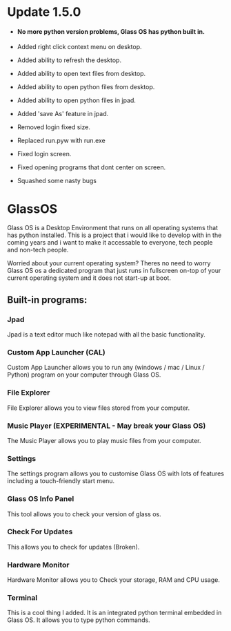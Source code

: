 # Update 1.5.0
* #### No more python version problems, Glass OS has python built in.

* Added right click context menu on desktop.
* Added ability to refresh the desktop.
* Added ability to open text files from desktop.
* Added ability to open python files from desktop.
* Added ability to open python files in jpad.
* Added 'save As' feature in jpad.
* Removed login fixed size.
* Replaced run.pyw with run.exe
* Fixed login screen.
* Fixed opening programs that dont center on screen.
* Squashed some nasty bugs

# GlassOS
Glass OS is a Desktop Environment that runs on all operating systems that has python installed. This is a project that i would like to develop with in the coming years and i want to make it accessable to everyone, tech people and non-tech people.

Worried about your current operating system?
Theres no need to worry Glass OS os a dedicated program that just runs in fullscreen on-top of your current operating system and it does not start-up at boot.

## Built-in programs:

### Jpad
Jpad is a text editor much like notepad with all the basic functionality.

### Custom App Launcher (CAL)
Custom App Launcher allows you to run any (windows / mac / Linux / Python) program on your computer through Glass OS.

### File Explorer
File Explorer allows you to view files stored from your computer.

### Music Player (EXPERIMENTAL - May break your Glass OS)
The Music Player allows you to play music files from your computer.

### Settings
The settings program allows you to customise Glass OS with lots of features including a touch-friendly start menu.

### Glass OS Info Panel
This tool allows you to check your version of glass os.

### Check For Updates
This allows you to check for updates (Broken).

### Hardware Monitor
Hardware Monitor allows you to Check your storage, RAM and CPU usage.

### Terminal
This is a cool thing I added. It is an integrated python terminal embedded in Glass OS. It allows you to type python commands.
